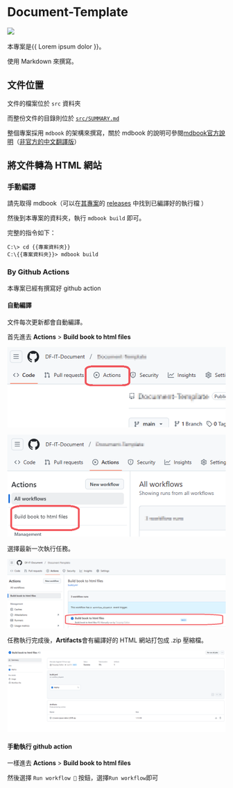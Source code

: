 # Document-Template

![](https://img.shields.io/badge/Generator-mdbook-black?logo=mdbook&logoColor=black&labelColor=white)

本專案是{{ Lorem ipsum dolor }}。

使用 Markdown 來撰寫。

## 文件位置

文件的檔案位於 `src` 資料夾

而整份文件的目錄則位於 [`src/SUMMARY.md`](./src/SUMMARY.md)

整個專案採用 `mdbook` 的架構來撰寫，關於 mdbook 的說明可參閱[mdbook官方說明](https://rust-lang.github.io/mdBook/index.html)（[非官方的中文翻譯版](https://hellowac.github.io/mdbook-doc-zh/zh-cn/index.html)）

## 將文件轉為 HTML 網站

### 手動編譯

請先取得 mdbook（可以在[其專案](https://github.com/rust-lang/mdBook)的 [releases](https://github.com/rust-lang/mdBook/releases) 中找到已編譯好的執行檔 ）

然後到本專案的資料夾，執行 `mdbook build` 即可。

完整的指令如下：

```shell
C:\> cd {{專案資料夾}}
C:\{{專案資料夾}}> mdbook build
```

### By Github Actions

本專案已經有撰寫好 github action

#### 自動編譯

文件每次更新都會自動編譯。

首先進去 **Actions** > **Build book to html files** 

![Actions](image.png)

![Build book to html files](image-1.png)

選擇最新一次執行任務。

![最新一次執行任務](image-2.png)


任務執行完成後，**Artifacts**會有編譯好的 HTML 網站打包成 .zip 壓縮檔。

![alt text](image-3.png)


#### 手動執行 github action

一樣進去 **Actions** > **Build book to html files** 

然後選擇 `Run workflow 🔻` 按鈕，選擇`Run workflow`即可



